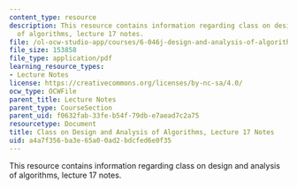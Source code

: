 ```yaml
---
content_type: resource
description: This resource contains information regarding class on design and analysis
  of algorithms, lecture 17 notes.
file: /ol-ocw-studio-app/courses/6-046j-design-and-analysis-of-algorithms-spring-2015/a4a7f356ba3e65a00ad2bdcfed6e0f35_MIT6_046JS15_lec17.pdf
file_size: 153858
file_type: application/pdf
learning_resource_types:
- Lecture Notes
license: https://creativecommons.org/licenses/by-nc-sa/4.0/
ocw_type: OCWFile
parent_title: Lecture Notes
parent_type: CourseSection
parent_uid: f0632fab-33fe-b54f-79db-e7aead7c2a75
resourcetype: Document
title: Class on Design and Analysis of Algorithms, Lecture 17 Notes
uid: a4a7f356-ba3e-65a0-0ad2-bdcfed6e0f35
---
```

This resource contains information regarding class on design and analysis of algorithms, lecture 17 notes.